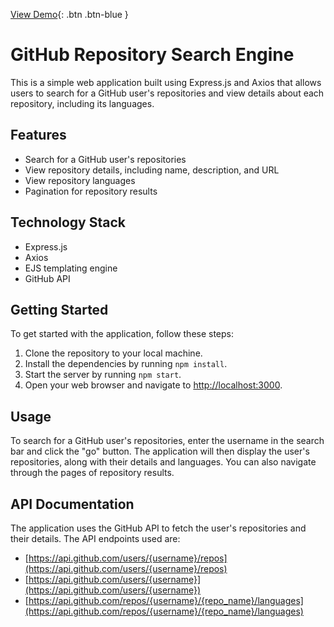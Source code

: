 [View Demo](https://github-profile-nw3k.onrender.com/){: .btn .btn-blue }

# GitHub Repository Search Engine

This is a simple web application built using Express.js and Axios that allows users to search for a GitHub user's repositories and view details about each repository, including its languages.

## Features

- Search for a GitHub user's repositories
- View repository details, including name, description, and URL
- View repository languages
- Pagination for repository results

## Technology Stack

- Express.js
- Axios
- EJS templating engine
- GitHub API

## Getting Started

To get started with the application, follow these steps:

1. Clone the repository to your local machine.
2. Install the dependencies by running `npm install`.
3. Start the server by running `npm start`.
4. Open your web browser and navigate to [http://localhost:3000](http://localhost:3000).

## Usage

To search for a GitHub user's repositories, enter the username in the search bar and click the "go" button. The application will then display the user's repositories, along with their details and languages. You can also navigate through the pages of repository results.

## API Documentation

The application uses the GitHub API to fetch the user's repositories and their details. The API endpoints used are:

- [https://api.github.com/users/{username}/repos](https://api.github.com/users/{username}/repos)
- [https://api.github.com/users/{username}](https://api.github.com/users/{username})
- [https://api.github.com/repos/{username}/{repo_name}/languages](https://api.github.com/repos/{username}/{repo_name}/languages)




